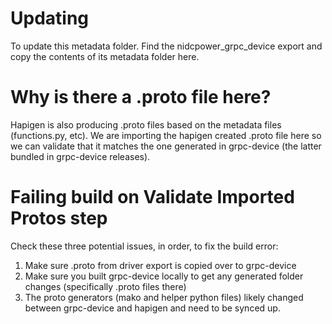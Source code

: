 # Updating

To update this metadata folder. Find the nidcpower_grpc_device export and copy the contents of its metadata folder here.

# Why is there a .proto file here?

Hapigen is also producing .proto files based on the metadata files (functions.py, etc). We are importing the hapigen created
.proto file here so we can validate that it matches the one generated in grpc-device (the latter bundled in grpc-device releases).

# Failing build on Validate Imported Protos step

Check these three potential issues, in order, to fix the build error:

1. Make sure .proto from driver export is copied over to grpc-device
2. Make sure you built grpc-device locally to get any generated folder changes (specifically .proto files there)
3. The proto generators (mako and helper python files) likely changed between grpc-device and hapigen and need to be synced up. 
